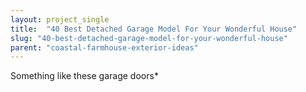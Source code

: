 ```yaml
---
layout: project_single
title:  "40 Best Detached Garage Model For Your Wonderful House"
slug: "40-best-detached-garage-model-for-your-wonderful-house"
parent: "coastal-farmhouse-exterior-ideas"
---
```

Something like these garage doors*